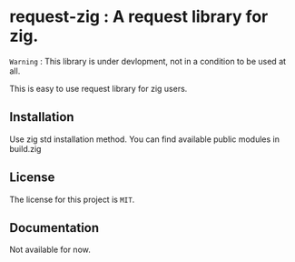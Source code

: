 # request-zig : A request library for zig.

`Warning` : This library is under devlopment, not in a condition to be used at all.


This is easy to use request library for zig users.

## Installation

Use zig std installation method. You can find available public modules
in build.zig

## License

The license for this project is `MIT`.

## Documentation

Not available for now.


